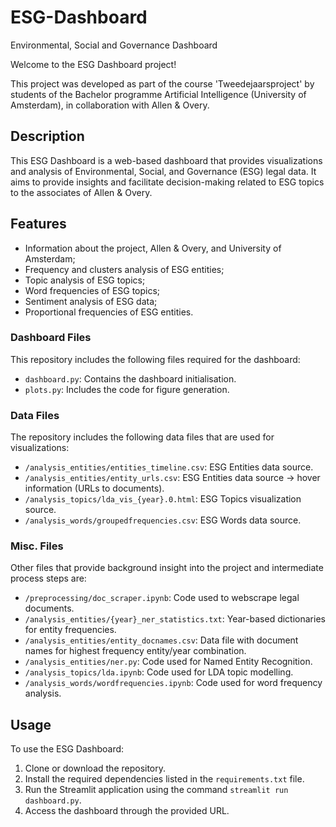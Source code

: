 # ESG-Dashboard
Environmental, Social and Governance Dashboard

Welcome to the ESG Dashboard project!

This project was developed as part of the course 'Tweedejaarsproject' by students of the Bachelor programme Artificial Intelligence (University of Amsterdam), in collaboration with Allen & Overy.

## Description
This ESG Dashboard is a web-based dashboard that provides visualizations and analysis of Environmental, Social, and Governance (ESG) legal data. 
It aims to provide insights and facilitate decision-making related to ESG topics to the associates of Allen & Overy.

## Features
- Information about the project, Allen & Overy, and University of Amsterdam;
- Frequency and clusters analysis of ESG entities;
- Topic analysis of ESG topics;
- Word frequencies of ESG topics;
- Sentiment analysis of ESG data;
- Proportional frequencies of ESG entities.

### Dashboard Files
This repository includes the following files required for the dashboard:
- `dashboard.py`: Contains the dashboard initialisation.
- `plots.py`: Includes the code for figure generation.

### Data Files
The repository includes the following data files that are used for visualizations:
- `/analysis_entities/entities_timeline.csv`: ESG Entities data source.
- `/analysis_entities/entity_urls.csv`: ESG Entities data source -> hover information (URLs to documents).
- `/analysis_topics/lda_vis_{year}.0.html`: ESG Topics visualization source.
- `/analysis_words/groupedfrequencies.csv`: ESG Words data source.

### Misc. Files
Other files that provide background insight into the project and intermediate process steps are:
- `/preprocessing/doc_scraper.ipynb`: Code used to webscrape legal documents.
- `/analysis_entities/{year}_ner_statistics.txt`: Year-based dictionaries for entity frequencies.
- `/analysis_entities/entity_docnames.csv`: Data file with document names for highest frequency entity/year combination.
- `/analysis_entities/ner.py`: Code used for Named Entity Recognition.
- `/analysis_topics/lda.ipynb`: Code used for LDA topic modelling.
- `/analysis_words/wordfrequencies.ipynb`: Code used for word frequency analysis.

## Usage
To use the ESG Dashboard:
1. Clone or download the repository.
2. Install the required dependencies listed in the `requirements.txt` file.
3. Run the Streamlit application using the command `streamlit run dashboard.py`.
4. Access the dashboard through the provided URL.

